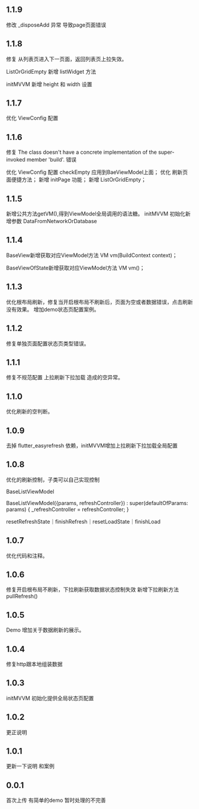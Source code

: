 ## 1.1.9
修改 _disposeAdd 异常 导致page页面错误

## 1.1.8
修复 从列表页进入下一页面，返回列表页上拉失效。

ListOrGridEmpty 新增 listWidget 方法

initMVVM 新增 height 和 width 设置

## 1.1.7
优化 ViewConfig 配置

## 1.1.6
修复 The class doesn't have a concrete implementation of the super-invoked member 'build'. 错误

优化 ViewConfig 配置 checkEmpty 应用到BaeViewModel上面；
优化 刷新页面便捷方法；
新增 initPage 功能；
新增 ListOrGridEmpty；

## 1.1.5
新增公共方法getVM(),得到ViewModel全局调用的语法糖。
initMVVM 初始化新增参数 DataFromNetworkOrDatabase

## 1.1.4
BaseView新增获取对应ViewModel方法 VM vm(BuildContext context)；

BaseViewOfState新增获取对应ViewModel方法 VM vm()；

## 1.1.3
优化根布局刷新，修复当开启根布局不刷新后，页面为空或者数据错误，点击刷新没有效果。
增加demo状态页配置案例。

## 1.1.2
修复单独页面配置状态页类型错误。

## 1.1.1
修复不规范配置 上拉刷新下拉加载 造成的空异常。

## 1.1.0
优化刷新的空判断。

## 1.0.9

去掉 flutter_easyrefresh 依赖，initMVVM增加上拉刷新下拉加载全局配置

## 1.0.8
优化的刷新控制，子类可以自己实现控制

BaseListViewModel

BaseListViewModel({params, refreshController})
      : super(defaultOfParams: params) {
    _refreshController = refreshController;
  }

resetRefreshState｜finishRefresh｜resetLoadState｜finishLoad

## 1.0.7
优化代码和注释。

## 1.0.6
修复开启根布局不刷新，下拉刷新获取数据状态控制失效
新增下拉刷新方法 pullRefresh()

## 1.0.5
Demo 增加关于数据刷新的展示。

## 1.0.4
修复http跟本地组装数据

## 1.0.3
initMVVM 初始化提供全局状态页配置

## 1.0.2
更正说明

## 1.0.1
更新一下说明 和案例

## 0.0.1
首次上传 有简单的demo 暂时处理的不完善
